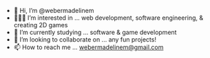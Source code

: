 - 👋 Hi, I’m @webermadelinem
- 👩🏻‍💻 I’m interested in ... web development, software engineering, & creating 2D games
- 🌱 I’m currently studying ... software & game development
- 💞️ I’m looking to collaborate on ... any fun projects!
- 📫 How to reach me ... webermadelinem@gmail.com 

<!---
webermadelinem/webermadelinem is a ✨ special ✨ repository because its `README.md` (this file) appears on your GitHub profile.
You can click the Preview link to take a look at your changes.
--->
